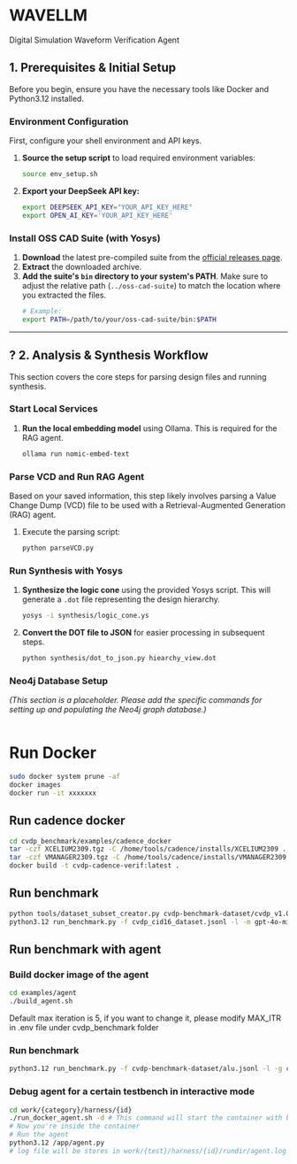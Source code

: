 

# WAVELLM

Digital Simulation Waveform Verification Agent

## 1. Prerequisites & Initial Setup

Before you begin, ensure you have the necessary tools like Docker and Python3.12 installed.

### Environment Configuration

First, configure your shell environment and API keys.

1.  **Source the setup script** to load required environment variables:
    ```bash
    source env_setup.sh
    ```
2.  **Export your DeepSeek API key:**
    ```bash
    export DEEPSEEK_API_KEY="YOUR_API_KEY_HERE"
    export OPEN_AI_KEY='YOUR_API_KEY_HERE'
    ```

### Install OSS CAD Suite (with Yosys)

1.  **Download** the latest pre-compiled suite from the [official releases page](https://github.com/YosysHQ/oss-cad-suite-build/releases).
2.  **Extract** the downloaded archive.
3.  **Add the suite's `bin` directory to your system's PATH**. Make sure to adjust the relative path (`../oss-cad-suite`) to match the location where you extracted the files.
    ```bash
    # Example:
    export PATH=/path/to/your/oss-cad-suite/bin:$PATH
    ```

---

## ? 2. Analysis & Synthesis Workflow

This section covers the core steps for parsing design files and running synthesis.

### Start Local Services

1.  **Run the local embedding model** using Ollama. This is required for the RAG agent.
    ```bash
    ollama run nomic-embed-text
    ```

### Parse VCD and Run RAG Agent

Based on your saved information, this step likely involves parsing a Value Change Dump (VCD) file to be used with a Retrieval-Augmented Generation (RAG) agent.

1.  Execute the parsing script:
    ```bash
    python parseVCD.py
    ```

### Run Synthesis with Yosys

1.  **Synthesize the logic cone** using the provided Yosys script. This will generate a `.dot` file representing the design hierarchy.
    ```bash
    yosys -i synthesis/logic_cone.ys
    ```
2.  **Convert the DOT file to JSON** for easier processing in subsequent steps.
    ```bash
    python synthesis/dot_to_json.py hiearchy_view.dot
    ```

### Neo4j Database Setup

*(This section is a placeholder. Please add the specific commands for setting up and populating the Neo4j graph database.)*

```bash
```
# Run Docker

```bash
sudo docker system prune -af
docker images
docker run -it xxxxxxx
```

## Run cadence docker

```bash
cd cvdp_benchmark/examples/cadence_docker
tar -czf XCELIUM2309.tgz -C /home/tools/cadence/installs/XCELIUM2309 .
tar -czf VMANAGER2309.tgz -C /home/tools/cadence/installs/VMANAGER2309 . 
docker build -t cvdp-cadence-verif:latest .
```

## Run benchmark

```bash
python tools/dataset_subset_creator.py cvdp-benchmark-dataset/cvdp_v1.0_nonagentic_code_generation.jsonl cvdp_cid16_dataset.jsonl --only-cid 16 --add-reports --add-outputs
python3.12 run_benchmark.py -f cvdp_cid16_dataset.jsonl -l -m gpt-4o-mini
```

## Run benchmark with agent

### Build docker image of the agent

```bash
cd examples/agent
./build_agent.sh
```
Default max iteration is 5, if you want to change it, please modify MAX_ITR in .env file under cvdp_benchmark folder

### Run benchmark
```bash
python3.12 run_benchmark.py -f cvdp-benchmark-dataset/alu.jsonl -l -g cvdp-example-agent
```
### Debug agent for a certain testbench in interactive mode
```bash
cd work/{category}/harness/{id}
./run_docker_agent.sh -d # This command will start the container with bash shell instead of running agent
# Now you're inside the container
# Run the agent
python3.12 /app/agent.py
# log file will be stores in work/{test}/harness/{id}/rundir/agent.log

```
